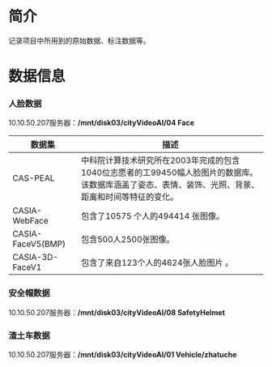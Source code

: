 # 简介
记录项目中所用到的原始数据、标注数据等。
# 数据信息

### 人脸数据

10.10.50.207服务器：**/mnt/disk03/cityVideoAI/04 Face**


| 数据集            | 描述                                                         |
| ----------------- | ------------------------------------------------------------ |
| CAS-PEAL          | 中科院计算技术研究所在2003年完成的包含1040位志愿者的工99450幅人脸图片的数据库。该数据库涵盖了姿态、表情、装饰、光照、背景、距离和时间等特征的变化。 |
| CASIA-WebFace     | 包含了10575 个人的494414 张图像。                            |
| CASIA-FaceV5(BMP) | 包含500人2500张图像。                                        |
| CASIA-3D-FaceV1   | 包含了来自123个人的4624张人脸图片 。                         |




### 安全帽数据

10.10.50.207服务器：**/mnt/disk03/cityVideoAI/08 SafetyHelmet**



### 渣土车数据

10.10.50.207服务器：**/mnt/disk03/cityVideoAI/01 Vehicle/zhatuche**
